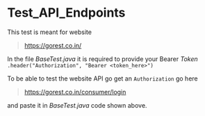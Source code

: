 # Test_API_Endpoints

This test is meant for website 
>https://gorest.co.in/

In the file *BaseTest.java* it is required to provide your Bearer *Token* 
`.header("Authorization", "Bearer <token_here>")`

To be able to test the website API
go get an `Authorization` go here
>https://gorest.co.in/consumer/login

and paste it in *BaseTest.java*
code shown above.
